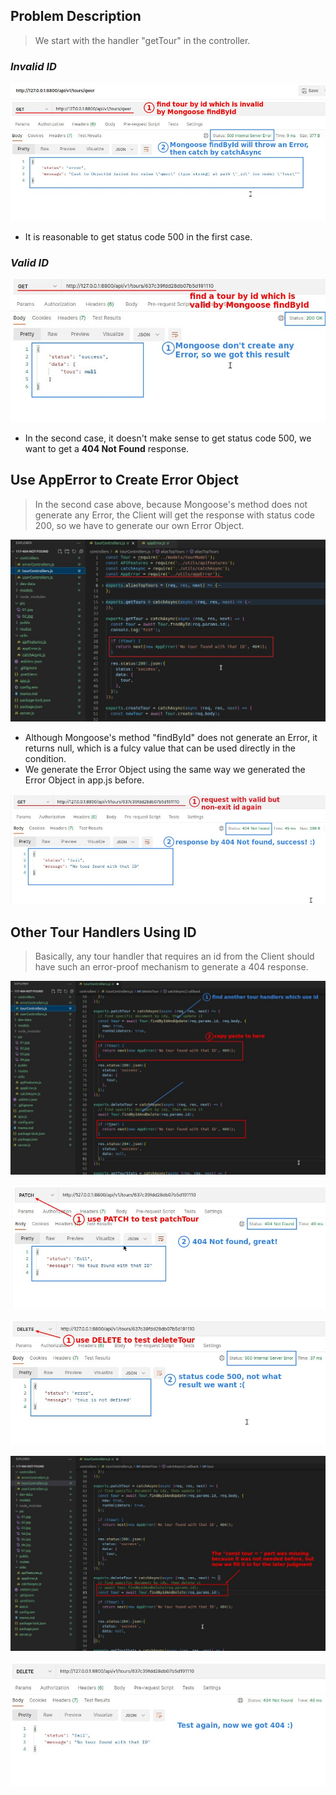 ## **Problem Description**

> We start with the handler "getTour" in the controller.

### _Invalid ID_

![Alt invalid id](pic/01.jpg)

- It is reasonable to get status code 500 in the first case.

### _Valid ID_

![Alt valid id but 500](pic/02.jpg)

- In the second case, it doesn't make sense to get status code 500, we want to get a **404 Not Found** response.

## **Use AppError to Create Error Object**

> In the second case above, because Mongoose's method does not generate any Error, the Client will get the response with status code 200, so we have to generate our own Error Object.

![Alt use AppError to create error object by ourself](pic/03.jpg)

- Although Mongoose's method "findById" does not generate an Error, it returns null, which is a fulcy value that can be used directly in the condition.
- We generate the Error Object using the same way we generated the Error Object in app.js before.

![Alt test again and got 404](pic/04.jpg)

## **Other Tour Handlers Using ID**

> Basically, any tour handler that requires an id from the Client should have such an error-proof mechanism to generate a 404 response.

![Alt copy paste to other handlers which use id](pic/05.jpg)

![Alt test PATCH](pic/06.jpg)

![Alt test DELETE](pic/07.jpg)

![Alt fix deleteTour bug](pic/08.jpg)

![Alt test DELETE again](pic/09.jpg)
